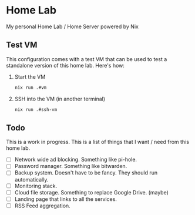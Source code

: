 # Home Lab

My personal Home Lab / Home Server powered by Nix

## Test VM

This configuration comes with a test VM that can be used to test a standalone
version of this home lab. Here's how:

1. Start the VM

    ```sh
    nix run .#vm
    ```

1. SSH into the VM (in another terminal)

    ```sh
    nix run .#ssh-vm
    ```

## Todo

This is a work in progress. This is a list of things that I want / need from
this home lab.

- [ ] Network wide ad blocking. Something like pi-hole.
- [ ] Password manager. Something like bitwarden.
- [ ] Backup system. Doesn't have to be fancy. They should run automatically.
- [ ] Monitoring stack.
- [ ] Cloud file storage. Something to replace Google Drive. (maybe)
- [ ] Landing page that links to all the services.
- [ ] RSS Feed aggregation.

